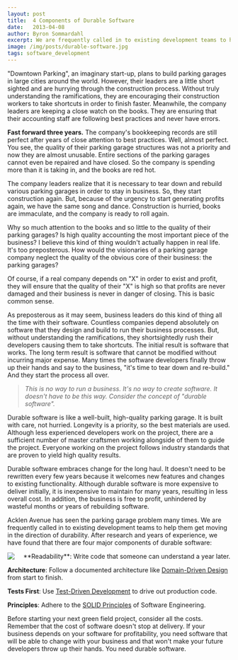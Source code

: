 ```yaml
---
layout: post
title:  4 Components of Durable Software
date:   2013-04-08
author: Byron Sommardahl
excerpt: We are frequently called in to existing development teams to help them get moving in the direction of durability.
image: /img/posts/durable-software.jpg
tags: software_development
---
```


"Downtown Parking", an imaginary start-up, plans to build parking garages in large cities around the world. However, their leaders are a little short sighted and are hurrying through the construction process. Without truly understanding the ramifications, they are encouraging their construction workers to take shortcuts in order to finish faster. Meanwhile, the company leaders are keeping a close watch on the books. They are ensuring that their accounting staff are following best practices and never have errors.

**Fast forward three years.** The company's bookkeeping records are still perfect after years of close attention to best practices. Well, almost perfect. You see, the quality of their parking garage structures was not a priority and now they are almost unusable. Entire sections of the parking garages cannot even be repaired and have closed. So the company is spending more than it is taking in, and the books are red hot.

The company leaders realize that it is necessary to tear down and rebuild various parking garages in order to stay in business. So, they start construction again. But, because of the urgency to start generating profits again, we have the same song and dance. Construction is hurried, books are immaculate, and the company is ready to roll again.

Why so much attention to the books and so little to the quality of their parking garages? Is high quality accounting the most important piece of the business? I believe this kind of thing wouldn't actually happen in real life. It's too preposterous. How would the visionaries of a parking garage company neglect the quality of the obvious core of their business: the parking garages?

Of course, if a real company depends on "X" in order to exist and profit, they will ensure that the quality of their "X" is high so that profits are never damaged and their business is never in danger of closing. This is basic common sense.

As preposterous as it may seem, business leaders do this kind of thing all the time with their software. Countless companies depend absolutely on software that they design and build to run their business processes. But, without understanding the ramifications, they shortsightedly rush their developers causing them to take shortcuts. The initial result is software that works. The long term result is software that cannot be modified without incurring major expense. Many times the software developers finally throw up their hands and say to the business, "it's time to tear down and re-build." And they start the process all over.

<div class="shadow-wrapper">
		<blockquote class="hero box-shadow shadow-effect-2">
			<p>
				<em>This is no way to run a business. It's no way to create software. It doesn't have to be this way. Consider the concept of "durable software".</em>
			</p>
		</blockquote>
	</div>

Durable software is like a well-built, high-quality parking garage. It is built with care, not hurried. Longevity is a priority, so the best materials are used. Although less experienced developers work on the project, there are a sufficient number of master craftsmen working alongside of them to guide the project. Everyone working on the project follows industry standards that are proven to yield high quality results.

Durable software embraces change for the long haul. It doesn't need to be rewritten every few years because it welcomes new features and changes to existing functionality. Although durable software is more expensive to deliver initially, it is inexpensive to maintain for many years, resulting in less overall cost. In addition, the business is free to profit, unhindered by wasteful months or years of rebuilding software.

Acklen Avenue has seen the parking garage problem many times. We are frequently called in to existing development teams to help them get moving in the direction of durability. After research and years of experience, we have found that there are four major components of durable software:

<img src="http://awkwardcoder.com/wp-content/uploads/2013/04/castle-300x200.jpg" style="float: left; margin-right: 20px;"/>
<i class="fa fa-check-square-o"></i>  **Readability**: Write code that someone can understand a year later.

<i class="fa fa-check-square-o"></i>  **Architecture**: Follow a documented architecture like [Domain-Driven Design](http://en.wikipedia.org/wiki/Domain-driven_design) from start to finish.

<i class="fa fa-check-square-o"></i>  **Tests First**: Use [Test-Driven Development](http://en.wikipedia.org/wiki/Test-driven_development) to drive out production code.

<i class="fa fa-check-square-o"></i>  **Principles**: Adhere to the [SOLID Principles](http://en.wikipedia.org/wiki/SOLID_(object-oriented_design)) of Software Engineering.


Before starting your next green field project, consider all the costs. Remember that the cost of software doesn't stop at delivery. If your business depends on your software for profitability, you need software that will be able to change with your business and that won't make your future developers throw up their hands. You need durable software.
